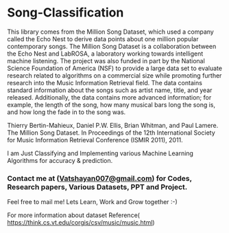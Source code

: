 # Song-Classification

This library comes from the Million Song Dataset, which used a company called the Echo Nest to derive data points about one million popular contemporary songs. The Million Song Dataset is a collaboration between the Echo Nest and LabROSA, a laboratory working towards intelligent machine listening. The project was also funded in part by the National Science Foundation of America (NSF) to provide a large data set to evaluate research related to algorithms on a commercial size while promoting further research into the Music Information Retrieval field. The data contains standard information about the songs such as artist name, title, and year released. Additionally, the data contains more advanced information; for example, the length of the song, how many musical bars long the song is, and how long the fade in to the song was.

Thierry Bertin-Mahieux, Daniel P.W. Ellis, Brian Whitman, and Paul Lamere. 
The Million Song Dataset. In Proceedings of the 12th International Society 
for Music Information Retrieval Conference (ISMIR 2011), 2011.

I am Just Classifying and Implementing various Machine Learning Algorithms for accuracy & prediction.

### Contact me at (Vatshayan007@gmail.com) for Codes, Research papers, Various Datasets, PPT and Project. 
Feel free to mail me!
Lets Learn, Work and Grow together :-)



For more information about dataset Reference( https://think.cs.vt.edu/corgis/csv/music/music.html)

